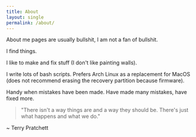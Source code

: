 ```yaml
---
title: About
layout: single
permalink: /about/
---
```


About me pages are usually bullshit, I am not a fan of bullshit.

I find things.

I like to make and fix stuff (I don't like painting walls).

I write lots of bash scripts. Prefers Arch Linux as a replacement for MacOS (does not recommend erasing the recovery partition because firmware).

Handy when mistakes have been made. Have made many mistakes, have fixed more.


> "There isn't a way things are and a way they should be. There's just what happens and what we do."

  ~ Terry Pratchett
